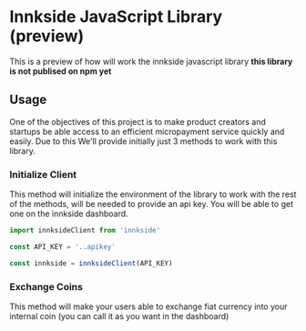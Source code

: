 # Innkside JavaScript Library (preview)

This is a preview of how will work the innkside javascript library **this library is not publised on npm yet**

## Usage
One of the objectives of this project is to make product creators and startups be able access to an efficient micropayment service quickly and easily.
Due to this We'll provide initially just 3 methods to work with this library.

### Initialize Client
This method will initialize the environment of the library to work with the rest of the methods, will be needed to provide an api key. You will be able to get one on the innkside dashboard.

```js
import innksideClient from 'innkside'

const API_KEY = '..apikey'

const innkside = innksideClient(API_KEY)
```

### Exchange Coins
This method will make your users able to exchange fiat currency into your internal coin (you can call it as you want in the dashboard)

```js

```
